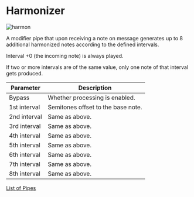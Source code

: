 # Harmonizer

![harmon](https://blokas.io/images/midihub/pipes/harmon.svg)

A modifier pipe that upon receiving a note on message generates up to 8 additional harmonized notes according to the defined intervals.

Interval +0 (the incoming note) is always played.

If two or more intervals are of the same value, only one note of that interval gets produced.

| Parameter              | Description                    |
| ---------------------- | ------------------------------ |
| Bypass                 | Whether processing is enabled. |
| 1st interval           | Semitones offset to the base note. |
| 2nd interval           | Same as above. |
| 3rd interval           | Same as above. |
| 4th interval           | Same as above. |
| 5th interval           | Same as above. |
| 6th interval           | Same as above. |
| 7th interval           | Same as above. |
| 8th interval           | Same as above. |

<span class="blokas-web-hide">

[List of Pipes](index.md#the-list-of-pipes)

</span>